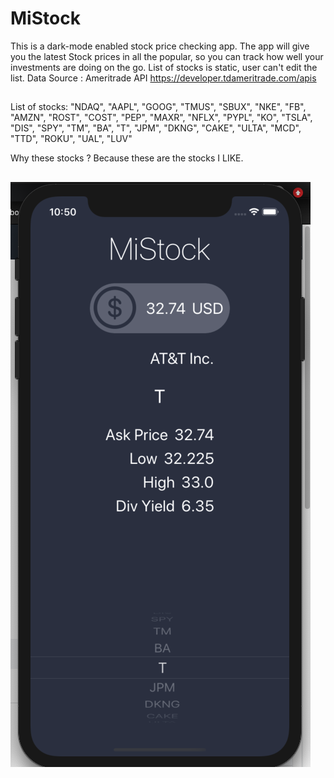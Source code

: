 
#  MiStock
This is a dark-mode enabled stock price checking app. 
The app will give you the latest Stock prices in all the popular, so you can track how well your investments are doing on the go. 
List of stocks is static, user can't edit the list.
Data Source : Ameritrade API
https://developer.tdameritrade.com/apis


##
List of stocks: "NDAQ", "AAPL", "GOOG", "TMUS", "SBUX", "NKE", "FB", "AMZN", "ROST", "COST", "PEP", "MAXR", "NFLX", "PYPL", "KO", "TSLA", "DIS", "SPY", "TM", "BA", "T", "JPM", "DKNG", "CAKE", "ULTA", "MCD", "TTD", "ROKU", "UAL", "LUV"

Why these stocks ? Because these are the stocks I LIKE. 
##
![sample image](https://github.com/nguyenvu2589/ios-tutorial/blob/master/MiStock-iOS13/MiStock/sample_image.png)


